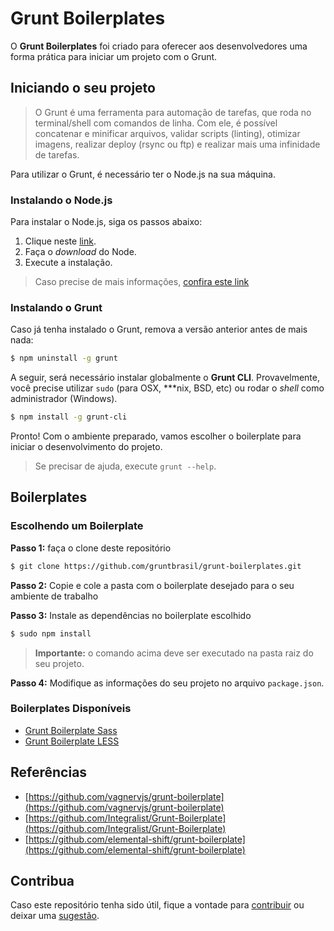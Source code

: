 # Grunt Boilerplates

O **Grunt Boilerplates** foi criado para oferecer aos desenvolvedores uma forma prática para iniciar um projeto com o Grunt.


## Iniciando o seu projeto

> O Grunt é uma ferramenta para automação de tarefas, que roda no terminal/shell com comandos de linha. Com ele, é possível concatenar e minificar arquivos, validar scripts (linting), otimizar imagens, realizar deploy (rsync ou ftp) e realizar mais uma infinidade de tarefas.

Para utilizar o Grunt, é necessário ter o Node.js na sua máquina.


### Instalando o Node.js

Para instalar o Node.js, siga os passos abaixo:

1. Clique neste [link](http://nodejs.org/).
2. Faça o *download* do Node.
3. Execute a instalação.

> Caso precise de mais informações, [confira este link](https://github.com/joyent/node/wiki/Installing-Node.js-via-package-manager)


### Instalando o Grunt

Caso já tenha instalado o Grunt, remova a versão anterior antes de mais nada:

```bash
$ npm uninstall -g grunt
```

A seguir, será necessário instalar globalmente o **Grunt CLI**. Provavelmente, você precise utilizar `sudo` (para OSX, ***nix, BSD, etc) ou rodar o *shell* como administrador (Windows).

```bash
$ npm install -g grunt-cli
```


Pronto! Com o ambiente preparado, vamos escolher o boilerplate para iniciar o desenvolvimento do projeto.

> Se precisar de ajuda, execute `grunt --help`.


## Boilerplates

### Escolhendo um Boilerplate

**Passo 1:** faça o clone deste repositório

```bash
$ git clone https://github.com/gruntbrasil/grunt-boilerplates.git
```

**Passo 2:** Copie e cole a pasta com o boilerplate desejado para o seu ambiente de trabalho

**Passo 3:** Instale as dependências no boilerplate escolhido

```bash
$ sudo npm install
```

> **Importante:** o comando acima deve ser executado na pasta raiz do seu projeto.

**Passo 4:** Modifique as informações do seu projeto no arquivo `package.json`.


### Boilerplates Disponíveis

* [Grunt Boilerplate Sass](grunt-boilerplate-sass)
* [Grunt Boilerplate LESS](grunt-boilerplate-less)


## Referências

* [https://github.com/vagnervjs/grunt-boilerplate](https://github.com/vagnervjs/grunt-boilerplate)
* [https://github.com/Integralist/Grunt-Boilerplate](https://github.com/Integralist/Grunt-Boilerplate)
* [https://github.com/elemental-shift/grunt-boilerplate](https://github.com/elemental-shift/grunt-boilerplate)


## Contribua
Caso este repositório tenha sido útil, fique a vontade para [contribuir](https://github.com/gruntbrasil/grunt-boilerplates/pulls) ou deixar uma [sugestão](https://github.com/gruntbrasil/grunt-boilerplates/issues).
